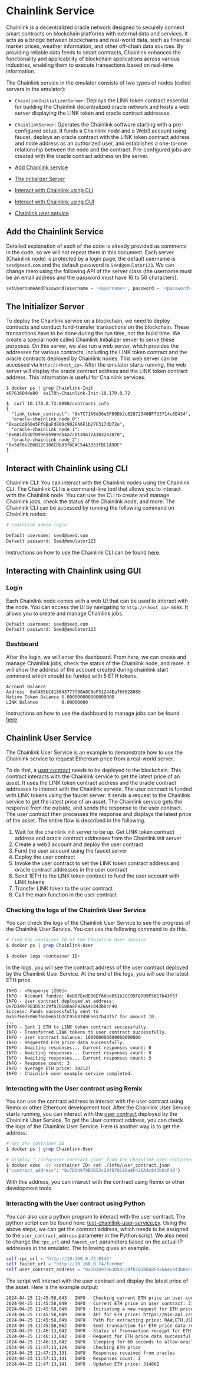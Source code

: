 # Chainlink Service 

Chainlink is a decentralized oracle network designed to securely connect smart
contracts on blockchain platforms with external data and services. It acts as a
bridge between blockchains and real-world data, such as financial market
prices, weather information, and other off-chain data sources. By providing
reliable data feeds to smart contracts, Chainlink enhances the functionality
and applicability of blockchain applications across various industries,
enabling them to execute transactions based on real-time information.

The Chainlink service in the emulator consists of two types of nodes (called
servers in the emulator):

- `ChainlinkInitializerServer`: Deploys the LINK token contract essential for
  building the Chainlink decentralized oracle network and hosts a web server
  displaying the LINK token and oracle contract addresses.

- `ChainlinkServer`: Operates the Chainlink software starting with a
  pre-configured setup. It funds a Chainlink node and a Web3 account using
  faucet, deploys an oracle contract with the LINK token contract address and
  node address as an authorized user, and establishes a one-to-one relationship
  between the node and the contract. Pre-configured jobs are created with the
  oracle contract address on the server.


- [Add Chainlink service](#add-chainlink-service)
- [The Initializer Server](#init-server)
- [Interact with Chainlink using CLI](#interact-with-cli)
- [Interact with Chainlink using GUI](#interact-with-gui)
- [Chainlink user service](#user-service)


<a id="add-chainlink-service"></a>
## Add the Chainlink Service

Detailed explanation of each of the code is already provided as comments
in the code, so we will not repeat them in this document. 
Each server (Chainlink node) is protected by a login page; the default username 
is `seed@seed.com` and the default password is `Seed@emulator123`. 
We can change them using the following API of the server 
class (the username must be an email address and the password
must have 16 to 50 characters).

```python
setUsernameAndPassword(username = '<username>', password = '<password>')
```

<a id="init-server"></a>
## The Initializer Server

To deploy the Chainlink service on a blockchain, we need to deploy contracts
and conduct fund-transfer transactions on the blockchain. These transactions
have to be done during the run time, not the build time. 
We create a special node called Chainlink Initializer server to serve these
purposes. On this server, we also run a web server, which provides
the addresses for various contracts, including the LINK token contract
and the oracle contracts deployed by Chainlink nodes. 
This web server can be accessed via `http://<host_ip>`. 
After the emulator starts running, the web server will display
the oracle contract address and the LINK token contract address. 
This information is useful for Chainlink services.

```
$ docker ps | grep Chainlink-Init
e0763604de80  as170h-Chainlink-Init-10.170.0.72

$  curl 10.170.0.72:8080/contracts_info
{
  "link_token_contract": "0x7C71A6d36e5F89Db2c62872346BF733714c8E434",
  "oracle-chainlink_node_0": "0xacCd860e5Ff9BaFd809c902FA6F1b27F317dD72e",
  "oracle-chainlink_node_1": "0x601d53D7D99655909d54a7c0135612A383247078",
  "oracle-chainlink_node_2": "0x5d76c2B6B12C106CDb83fbEAC54A3853fBC1A9DF"
}
```


<a id="interact-with-cli"></a>
## Interact with Chainlink using CLI

Chainlink CLI: You can interact with the Chainlink nodes using the Chainlink
CLI. The Chainlink CLI is a command-line tool that allows you to interact with
the Chainlink node. You can use the CLI to create and manage Chainlink jobs,
check the status of the Chainlink node, and more. The Chainlink CLI can be
accessed by running the following command on Chainlink nodes: 

```bash
# chainlink admin login

Default username: seed@seed.com
Default password: Seed@emulator123
```

Instructions on how to use the Chainlink CLI can be found
[here](https://github.com/smartcontractkit/chainlink/wiki/Command-Line-Options).


<a id="interact-with-gui"></a>
## Interacting with Chainlink using GUI

### Login  

Each Chainlink node comes with a web UI that can
be used to interact with the node.  You can access the UI by navigating
to `http://<host_ip>:6688`. It allows you to create and manage Chainlink jobs. 

  ```
  Default username: seed@seed.com
  Default password: Seed@emulator123
  ```

### Dashboard

After the login, we will enter the dashboard. From here, 
we can create and manage Chainlink jobs,
check the status of the Chainlink node, and more.
It will show the address of 
the account created during chainlink start command which 
should be funded with 5 ETH tokens.
```
Account Balance
Address  0xC485bC418643777f98A0C0eF31244Ea766028088
Native Token Balance 5.000000000000000000
LINK Balance         0.00000000
```

Instructions on how to use the dashboard to manage jobs can be
found [here](https://docs.chain.link/chainlink-nodes)



<a id="user-service"></a>
## Chainlink User Service 

The Chainlink User Service is an example to demonstrate how to
use the Chainlink service to request Ethereum price from 
a real-world server. 

To do that, a [user contract](./contracts/user_contract.sol) needs to
be deployed to the blockchain. This contract interacts with the Chainlink
service to get the latest price of an asset. 
It uses the LINK token contract address and the oracle contract addresses
to interact with the Chainlink service. 
The user contract is funded with LINK tokens using the
faucet server. It sends a request to the Chainlink service to
get the latest price of an asset. The Chainlink service gets the
response from the outside, and sends the response to
the user contract. The user contract then processes the response and displays
the latest price of the asset. The entire flow is described in
the following. 

1. Wait for the chainlink init server to be up. 
Get LINK token contract address and oracle contract addresses from the Chainlink init server
2. Create a web3 account and deploy the user contract
3. Fund the user account using the faucet server
4. Deploy the user contract
5. Invoke the user contract to set the LINK token contract address and
oracle contract addresses in the user contract
6. Send 1ETH to the LINK token contract to fund the user account with LINK tokens
7. Transfer LINK token to the user contract
8. Call the main function in the user contract


### Checking the logs of the Chainlink User Service

You can check the logs of the Chainlink User Service to
see the progress of the Chainlink User Service.
You can use the following command to do this.

```bash
# Find the container ID of the Chainlink User Service
$ docker ps | grep Chainlink-User

$ docker logs <container ID>
```

In the logs, you will see the contract address of the user contract
deployed by the Chainlink User Service. 
At the end of the logs, you will see the latest ETH price. 

```
INFO - <Response [200]>
INFO - Account funded: 0xb57EedE06Ef66be651b2CC95F87d9F5617b43f57
INFO - User contract deployed at address: 0x7D34979B3D53c29f870180a8F426A4c843b0cF40
Success: Funds successfully sent to 0xb57EedE06Ef66be651b2CC95F87d9F5617b43f57 for amount 10.
... 
INFO - Sent 1 ETH to LINK token contract successfully.
INFO - Transferred LINK tokens to user contract successfully.
INFO - User contract balance: 100000000000000000000
INFO - Requested ETH price data successfully.
INFO - Awaiting responses... Current responses count: 0
INFO - Awaiting responses... Current responses count: 0
INFO - Awaiting responses... Current responses count: 3
INFO - Response count: 3
INFO - Average ETH price: 302127
INFO - Chainlink user example service completed.
```

### Interacting with the User contract using Remix

You can use the contract address to interact with the user contract using Remix
or other Ethereum development tool.
After the Chainlink User Service starts running, you can interact with the
[user contract](./contracts/user_contract.sol) deployed by the Chainlink User
Service. To get the User contract address, you can check the logs of the
Chainlink User Service. Here is another way is to get the address:

```bash
# Get the container ID 
$ docker ps | grep Chainlink-User

# Display "./info/user_contract.json" from the Chainlink-User container
$ docker exec -it <container ID> cat ./info/user_contract.json
{"contract_address": "0x7D34979B3D53c29f870180a8F426A4c843b0cF40"}
```

With this address, you can interact with the contract using Remix or other
development tools. 


### Interacting with the User contract using Python

You can also use a python program to interact with the user contract. The
python script can be found here:
[test-chainlink-user-service.py](./test-chainlink-user-service.py). 
Using the above steps, we can get the contract address, which needs to
be assigned to the `user_contract_address` parameter in the Python script.
We also need to change the `rpc_url` and `faucet_url` 
parameters based on the actual IP addresses in the emulator. 
The following gives an example. 

```python
self.rpc_url = "http://10.160.0.72:8545"
self.faucet_url = "http://10.160.0.74/fundme"
self.user_contract_address = "0x7D34979B3D53c29f870180a8F426A4c843b0cF40"
```

The script will interact with the user contract and display the latest price of
the asset. Here is the example output:

```bash
2024-04-25 11:45:58,043 - INFO - Checking current ETH price in user contract
2024-04-25 11:45:58,049 - INFO - Current ETH price in user contract: 315075
2024-04-25 11:45:58,049 - INFO - Initiating a new request for ETH price data
2024-04-25 11:45:58,049 - INFO - API for ETH price: https://min-api.cryptocompare.com/data/pricemultifull?fsyms=ETH&tsyms=USD
2024-04-25 11:45:58,049 - INFO - Path for extracting price: RAW,ETH,USD,PRICE
2024-04-25 11:45:58,062 - INFO - Sent transaction for ETH price data request. Hash: 0x8cabcb43db6a39805e51c065248342d7804dbd8705928732eb7aa20ef21effc7
2024-04-25 11:46:13,042 - INFO - Status of Transaction receipt for ETH price data request: 1
2024-04-25 11:46:13,042 - INFO - Request for ETH price data successful
2024-04-25 11:46:13,042 - INFO - Sleeping for 60 seconds to allow oracles to respond
2024-04-25 11:47:13,124 - INFO - Checking ETH price
2024-04-25 11:47:13,131 - INFO - Responses received from oracles
2024-04-25 11:47:13,141 - INFO - Responses count: 2
2024-04-25 11:47:13,141 - INFO - Updated ETH price: 314862
```
